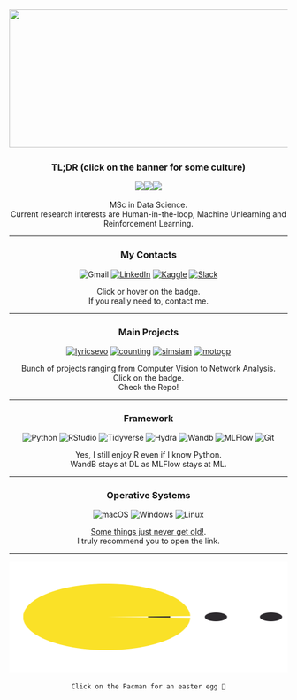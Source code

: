 <div align="center">
<a href="https://pjreddie.com/static/Redmon%20Resume.pdf">
	<img src="https://user-images.githubusercontent.com/91251307/232781280-b3ea770d-0658-4ce6-88c3-06fe3f68b116.png" width="800" height="250"/>
</a>
	
### TL;DR (click on the banner for some culture)

<img src="https://user-images.githubusercontent.com/91251307/212358644-24bc2e70-d10b-49cc-98a4-5bb7a2a6d81a.svg" height="28"/><img src="https://user-images.githubusercontent.com/91251307/212359249-b6aa2a6a-521e-4575-baa3-cca62788d412.svg" height="28"/><img src="https://user-images.githubusercontent.com/91251307/212359247-d2ab1f0a-2f6e-48bb-a27d-d872b3dd916c.svg" height="28"/>

MSc in Data Science. <br/>
Current research interests are Human-in-the-loop, Machine Unlearning and Reinforcement Learning.

<hr style="border:1px black">

### My Contacts

![Gmail](https://img.shields.io/badge/gmail-D14836?style=for-the-badge&logo=gmail&logoColor=white "ghinassiarturo8@gmail.com")
[![LinkedIn](https://img.shields.io/badge/linkedin-%230077B5.svg?style=for-the-badge&logo=linkedin&logoColor=white)](https://www.linkedin.com/in/arturo-ghinassi-50b8a0219/)
[![Kaggle](https://img.shields.io/badge/kaggle-035a7d?style=for-the-badge&logo=kaggle&logoColor=white)](https://kaggle.com/santurini)
[![Slack](https://img.shields.io/badge/slack-4A154B?style=for-the-badge&logo=slack&logoColor=white)](https://join.slack.com/t/contactme-hq/shared_invite/zt-1mzhdt2hh-lEZ1_TJXyqa_5uxNMvilmQ)

Click or hover on the badge.<br/>
If you really need to, contact me.

<hr style="border:1px black">

### Main Projects
	
[![lyricsevo](https://custom-icon-badges.demolab.com/badge/lyrics_evolution-1DB954?style=for-the-badge&logo=spotify&logoColor=white)](https://github.com/santurini/music-sentiment)
[![counting](https://custom-icon-badges.demolab.com/badge/object_counting-008B8B?style=for-the-badge&logo=galaxy)](https://github.com/santurini/galaxy-countr)
[![simsiam](https://custom-icon-badges.demolab.com/badge/self_supervised_learning-F64935?style=for-the-badge&logo=git-extensions)](https://github.com/santurini/simsiam-tf)
[![motogp](https://img.shields.io/badge/rider_scores-CC0000?style=for-the-badge&logo=ducati&logoColor=white)](https://github.com/santurini/motogp-bayesian-analysis)

Bunch of projects ranging from Computer Vision to Network Analysis.<br/>
Click on the badge.<br/>
Check the Repo!

<hr style="border:1px black">

### Framework

![Python](https://img.shields.io/badge/Python-3776AB?style=for-the-badge&logo=python&logoColor=yellow)
![RStudio](https://img.shields.io/badge/RStudio-75AADB?style=for-the-badge&logo=rstudio&logoColor=white)
![Tidyverse](https://img.shields.io/badge/Tidyr-1A162D?style=for-the-badge&logo=PyTorch&logoColor=white)
![Hydra](https://img.shields.io/badge/hydra-319795?style=for-the-badge&logo=dungeonsanddragons&logoColor=white)
![Wandb](https://img.shields.io/badge/Wandb-FFCC33?style=for-the-badge&logo=WeightsAndBiases&logoColor=black)
![MLFlow](https://img.shields.io/badge/MLFlow-0194E2?style=for-the-badge&logo=mlflow&logoColor=white)
![Git](https://img.shields.io/badge/git-%23F05033.svg?style=for-the-badge&logo=git&logoColor=white)

Yes, I still enjoy R even if I know Python.<br/>
WandB stays at DL as MLFlow stays at ML.

<hr style="border:1px black">

### Operative Systems

![macOS](https://img.shields.io/badge/mac%20os-000000?style=for-the-badge&logo=macos&logoColor=F0F0F0)
![Windows](https://img.shields.io/badge/Windows-0078D6?style=for-the-badge&logo=windows&logoColor=white)
![Linux](https://img.shields.io/badge/Linux-FCC624?style=for-the-badge&logo=linux&logoColor=black)

[Some things just never get old!](https://youtu.be/VX5rjTramis).<br/>
I truly recommend you to open the link.

<hr style="border:1px black">

<a href="https://it.crazygames.com/gioco/pacman">
	<img src="https://raw.githubusercontent.com/Aniket965/Aniket965/master/pacman.svg?sanitize=true" width="600" height="200">
</a>		

	Click on the Pacman for an easter egg 🥚

</div>

	
